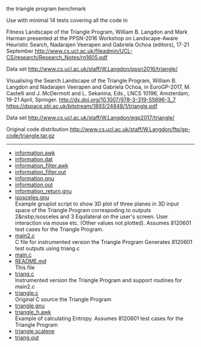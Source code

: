 the triangle program benchmark

Use with minimal 14 tests covering all the code in

Fitness Landscape of the Triangle Program,
William B. Langdon and Mark Harman 
presented at the PPSN-2016 Workshop on Landscape-Aware Heuristic Search,
Nadarajen Veerapen and Gabriela Ochoa (editors), 17-21 September
http://www.cs.ucl.ac.uk/fileadmin/UCL-CS/research/Research_Notes/rn1605.pdf

Data set http://www.cs.ucl.ac.uk/staff/W.Langdon/ppsn2016/triangle/


Visualising the Search Landscape of the Triangle Program,
William B. Langdon and Nadarajen Veerapen and Gabriela Ochoa, in
EuroGP-2017, M. Castelli and J. McDermott and L. Sekanina, Eds.,
LNCS 10196, Amsterdam, 19-21 April, Springer. 
http://dx.doi.org/10.1007/978-3-319-55696-3_7
https://dspace.stir.ac.uk/bitstream/1893/24848/1/triangle.pdf

Data set http://www.cs.ucl.ac.uk/staff/W.Langdon/egp2017/triangle/

Original code distribution http://www.cs.ucl.ac.uk/staff/W.Langdon/ftp/gp-code/triangle.tar.gz

<p>
<hr>
<P>
<UL>
<li><a href="information.awk">information.awk</a>
<li><a href="information.dat">information.dat</a>
<li><a href="information_filter.awk">information_filter.awk</a>
<li><a href="information_filter.out">information_filter.out</a>
<li><a href="information.gnu">information.gnu</a>
<li><a href="information.out">information.out</a>
<li><a href="information_return.gnu">information_return.gnu</a>
<li><a href="isosceles.gnu">isosceles.gnu</a>
<br>Example gnuplot script to show 3D plot of three planes in 3D input space of
the Triangle Program correspoding to outputs
2&nsbp;isosceles and 3&nbsp;Equilateral
on the user's screen.
User interaction via mouse etc.
(Other values not plotted).
Assumes 8120601 test cases for the Triangle Program.
<li><a href="main2.c">main2.c</a>
<br>C file for instrumented version the Triangle Program
Generates 8120601 test outputs using triang.c
<li><a href="main.c">main.c</a>
<li><a href="README.md">README.md</a>
<br>This file
<li><a href="triang.c">triang.c</a>
<br>Instrumented version the Triangle Program and support routines for main2.c
<li><a href="triangle.c">triangle.c</a>
<br>Original C source the Triangle Program
<li><a href="triangle.gnu">triangle.gnu</a>
<li><a href="triangle_h.awk">triangle_h.awk</a>
<br>Example of calculating Entropy.
Assumes 8120601 test cases for the Triangle Program
<li><a href="triangle.scalene">triangle.scalene</a>
<li><a href="triang.out">triang.out</a>
</ul>
